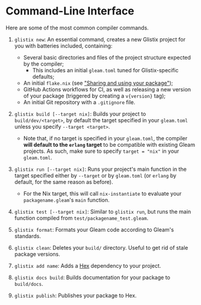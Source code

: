 # Command-Line Interface

Here are some of the most common compiler commands.

1. `glistix new`: An essential command, creates a new Glistix project for you with batteries included, containing:
    - Several basic directories and files of the project structure expected by the compiler;
        - This includes an initial `gleam.toml` tuned for Glistix-specific defaults;
    - An initial `flake.nix` (see ["Sharing and using your package"](./sharing-package.md));
    - GitHub Actions workflows for CI, as well as releasing a new version of your package (triggered by creating a `v{version}` tag);
    - An initial Git repository with a `.gitignore` file.

2. `glistix build [--target nix]`: Builds your project to `build/dev/<target>`, by default the target specified in your `gleam.toml` unless you specify `--target <target>`.
    - Note that, if no target is specified in your `gleam.toml`, the compiler **will default to the `erlang` target** to be compatible with existing Gleam projects. As such, make sure to specify `target = "nix"` in your `gleam.toml`.

3. `glistix run [--target nix]`: Runs your project's main function in the target specified either by `--target` or by `gleam.toml` (or `erlang` by default, for the same reason as before).
    - For the Nix target, this will call `nix-instantiate` to evaluate your `packagename.gleam`'s `main` function.

4. `glistix test [--target nix]`: Similar to `glistix run`, but runs the main function compiled from `test/packagename_test.gleam`.

5. `glistix format`: Formats your Gleam code according to Gleam's standards.

6. `glistix clean`: Deletes your `build/` directory. Useful to get rid of stale package versions.

7.  `glistix add name`: Adds a [Hex](https://hex.pm) dependency to your project.

8. `glistix docs build`: Builds documentation for your package to `build/docs`.

9. `glistix publish`: Publishes your package to Hex.
